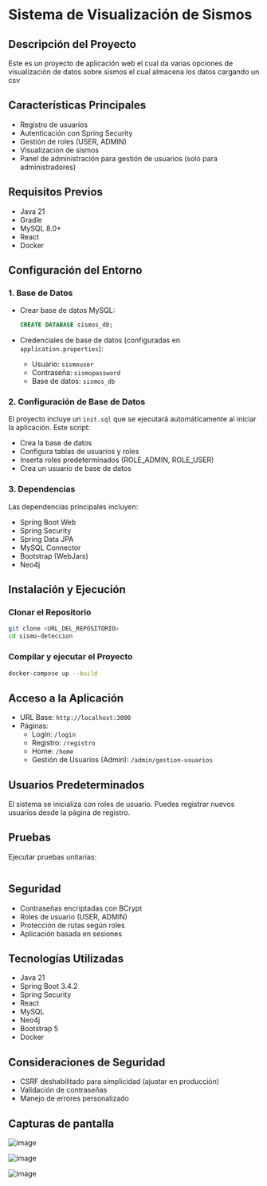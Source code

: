 # Sistema de Visualización de Sismos

## Descripción del Proyecto
Este es un proyecto de aplicación web el cual da varias opciones de visualización de datos sobre sismos el cual almacena los datos cargando un csv

## Características Principales
- Registro de usuarios
- Autenticación con Spring Security
- Gestión de roles (USER, ADMIN)
- Visualización de sismos
- Panel de administración para gestión de usuarios (solo para administradores)

## Requisitos Previos
- Java 21
- Gradle
- MySQL 8.0+
- React
- Docker

## Configuración del Entorno

### 1. Base de Datos
- Crear base de datos MySQL:
  ```sql
  CREATE DATABASE sismos_db;
  ```

- Credenciales de base de datos (configuradas en `application.properties`):
  - Usuario: `sismouser`
  - Contraseña: `sismopassword`
  - Base de datos: `sismos_db`

### 2. Configuración de Base de Datos
El proyecto incluye un `init.sql` que se ejecutará automáticamente al iniciar la aplicación. Este script:
- Crea la base de datos
- Configura tablas de usuarios y roles
- Inserta roles predeterminados (ROLE_ADMIN, ROLE_USER)
- Crea un usuario de base de datos

### 3. Dependencias
Las dependencias principales incluyen:
- Spring Boot Web
- Spring Security
- Spring Data JPA
- MySQL Connector
- Bootstrap (WebJars)
- Neo4j

## Instalación y Ejecución

### Clonar el Repositorio
```bash
git clone <URL_DEL_REPOSITORIO>
cd sismo-deteccion
```

### Compilar y ejecutar el Proyecto
```bash
docker-compose up --build
```

## Acceso a la Aplicación
- URL Base: `http://localhost:3000`
- Páginas:
  - Login: `/login`
  - Registro: `/registro`
  - Home: `/home`
  - Gestión de Usuarios (Admin): `/admin/gestion-usuarios`

## Usuarios Predeterminados
El sistema se inicializa con roles de usuario. Puedes registrar nuevos usuarios desde la página de registro.

## Pruebas
Ejecutar pruebas unitarias:
```bash
```

## Seguridad
- Contraseñas encriptadas con BCrypt
- Roles de usuario (USER, ADMIN)
- Protección de rutas según roles
- Aplicación basada en sesiones

## Tecnologías Utilizadas
- Java 21
- Spring Boot 3.4.2
- Spring Security
- React
- MySQL
- Neo4j
- Bootstrap 5
- Docker

## Consideraciones de Seguridad
- CSRF deshabilitado para simplicidad (ajustar en producción)
- Validación de contraseñas
- Manejo de errores personalizado

## Capturas de pantalla
![image](https://github.com/user-attachments/assets/c7a48bff-90ba-4895-861f-49c47c811560)

![image](https://github.com/user-attachments/assets/18522cc3-f3db-4bb6-a787-a0d2b832911d)

![image](https://github.com/user-attachments/assets/615e533b-c51c-40d1-8ee1-1aa85195d2b2)

